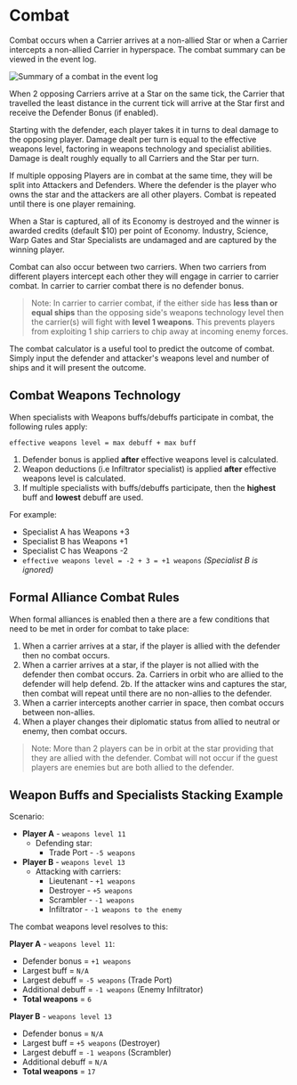 # Combat

Combat occurs when a Carrier arrives at a non-allied Star or when a Carrier intercepts a non-allied Carrier in hyperspace. The combat summary can be viewed in the event log.

![Summary of a combat in the event log](img/combat-summary.png)

When 2 opposing Carriers arrive at a Star on the same tick, the Carrier that travelled the least distance in the current tick will arrive at the Star first and receive the Defender Bonus (if enabled).

Starting with the defender, each player takes it in turns to deal damage to the opposing player. Damage dealt per turn is equal to the effective weapons level, factoring in weapons technology and specialist abilities. Damage is dealt roughly equally to all Carriers and the Star per turn.

If multiple opposing Players are in combat at the same time, they will be split into Attackers and Defenders. Where the defender is the player who owns the star and the attackers are all other players. Combat is repeated until there is one player remaining.

When a Star is captured, all of its Economy is destroyed and the winner is awarded credits (default $10) per point of Economy. Industry, Science, Warp Gates and Star Specialists are undamaged and are captured by the winning player.

Combat can also occur between two carriers. When two carriers from different players intercept each other they will engage in carrier to carrier combat. In carrier to carrier combat there is no defender bonus.

> Note: In carrier to carrier combat, if the either side has **less than or equal ships** than the opposing side's weapons technology level then the carrier(s) will fight with **level 1 weapons**. This prevents players from exploiting 1 ship carriers to chip away at incoming enemy forces.

The combat calculator is a useful tool to predict the outcome of combat. Simply input the defender and attacker's weapons level and number of ships and it will present the outcome.

## Combat Weapons Technology

When specialists with Weapons buffs/debuffs participate in combat, the following rules apply:

```
effective weapons level = max debuff + max buff
```

1. Defender bonus is applied **after** effective weapons level is calculated.
2. Weapon deductions (i.e Infiltrator specialist) is applied **after** effective weapons level is calculated.
3. If multiple specialists with buffs/debuffs participate, then the **highest** buff and **lowest** debuff are used.

For example:

- Specialist A has Weapons +3
- Specialist B has Weapons +1
- Specialist C has Weapons -2
- `effective weapons level = -2 + 3 = +1 weapons` *(Specialist B is ignored)*

## Formal Alliance Combat Rules

When formal alliances is enabled then a there are a few conditions that need to be met in order for combat to take place:

1. When a carrier arrives at a star, if the player is allied with the defender then no combat occurs.
2. When a carrier arrives at a star, if the player is not allied with the defender then combat occurs.
2a. Carriers in orbit who are allied to the defender will help defend.
2b. If the attacker wins and captures the star, then combat will repeat until there are no non-allies to the defender.
3. When a carrier intercepts another carrier in space, then combat occurs between non-allies.
4. When a player changes their diplomatic status from allied to neutral or enemy, then combat occurs.

> Note: More than 2 players can be in orbit at the star providing that they are allied with the defender. Combat will not occur if the guest players are enemies but are both allied to the defender.

## Weapon Buffs and Specialists Stacking Example

Scenario:

- **Player A** - `weapons level 11`
    - Defending star:
        - Trade Port - `-5 weapons`
- **Player B** - `weapons level 13`
    - Attacking with carriers:
        - Lieutenant - `+1 weapons`
        - Destroyer - `+5 weapons`
        - Scrambler - `-1 weapons`
        - Infiltrator - `-1 weapons to the enemy`

The combat weapons level resolves to this:

**Player A** - `weapons level 11`:

- Defender bonus = `+1 weapons`
- Largest buff = `N/A`
- Largest debuff = `-5 weapons` (Trade Port)
- Additional debuff = `-1 weapons` (Enemy Infiltrator)
- **Total weapons** = `6`

**Player B** - `weapons level 13`

- Defender bonus = `N/A`
- Largest buff = `+5 weapons` (Destroyer)
- Largest debuff = `-1 weapons` (Scrambler)
- Additional debuff = `N/A`
- **Total weapons** = `17`
